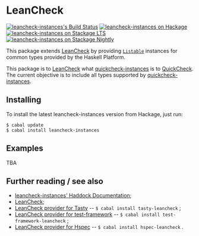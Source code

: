 LeanCheck
=========

[![leancheck-instances's Build Status][build-status]][build-log]
[![leancheck-instances on Hackage][hackage-version]][leancheck-instances-on-hackage]
[![leancheck-instances on Stackage LTS][stackage-lts-badge]][leancheck-instances-on-stackage-lts]
[![leancheck-instances on Stackage Nightly][stackage-nightly-badge]][leancheck-instances-on-stackage-nightly]

This package extends [LeanCheck] by providing [`Listable`] instances for common types provided by the
Haskell Platform.

This package is to [LeanCheck] what [quickcheck-instances] is to [QuickCheck].
The current objective is to include all types supported by [quickcheck-instances].


Installing
----------

To install the latest leancheck-instances version from Hackage, just run:

	$ cabal update
	$ cabal install leancheck-instances


Examples
--------

TBA


Further reading / see also
--------------------------

* [leancheck-instances' Haddock Documentation];
* [LeanCheck];
* [LeanCheck provider for Tasty]
  -- `$ cabal install tasty-leancheck` ;
* [LeanCheck provider for test-framework]
  -- `$ cabal install test-framework-leancheck` ;
* [LeanCheck provider for Hspec]
  -- `$ cabal install hspec-leancheck` .


[leancheck-instances' Haddock documentation]: https://hackage.haskell.org/package/leancheck-instances/docs/Test-LeanCheck-Instances.html
[LeanCheck's Haddock documentation]: https://hackage.haskell.org/package/leancheck/docs/Test-LeanCheck.html

[`Listable`]:       https://hackage.haskell.org/package/leancheck/docs/Test-LeanCheck.html#t:Listable
[`holds`]:          https://hackage.haskell.org/package/leancheck/docs/Test-LeanCheck.html#v:holds
[`counterExample`]: https://hackage.haskell.org/package/leancheck/docs/Test-LeanCheck.html#v:counterExample
[`check`]:          https://hackage.haskell.org/package/leancheck/docs/Test-LeanCheck.html#v:check
[`tiers`]:          https://hackage.haskell.org/package/leancheck/docs/Test-LeanCheck.html#v:tiers
[`list`]:           https://hackage.haskell.org/package/leancheck/docs/Test-LeanCheck.html#v:list

[LeanCheck provider for Tasty]:          https://hackage.haskell.org/package/tasty-leancheck
[LeanCheck provider for test-framework]: https://hackage.haskell.org/package/test-framework-leancheck
[LeanCheck provider for Hspec]:          https://hackage.haskell.org/package/hspec-leancheck
[LeanCheck]:                             https://github.com/rudymatela/leancheck
[QuickCheck]:                            https://hackage.haskell.org/package/QuickCheck
[quickcheck-instances]:                  https://hackage.haskell.org/package/quickcheck-instances

[build-status]: https://travis-ci.org/rudymatela/leancheck-instances.svg?branch=master
[build-log]:    https://travis-ci.org/rudymatela/leancheck-instances
[hackage-version]: https://img.shields.io/hackage/v/leancheck-instances.svg
[leancheck-instances-on-hackage]:          https://hackage.haskell.org/package/leancheck-instances
[stackage-lts-badge]:                      http://stackage.org/package/leancheck-instances/badge/lts
[stackage-nightly-badge]:                  http://stackage.org/package/leancheck-instances/badge/nightly
[leancheck-instances-on-stackage]:         http://stackage.org/package/leancheck-instances
[leancheck-instances-on-stackage-lts]:     http://stackage.org/lts/package/leancheck-instances
[leancheck-instances-on-stackage-nightly]: http://stackage.org/nightly/package/leancheck-instances
